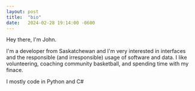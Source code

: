 ```yaml
---
layout: post
title:  "bio"
date:   2024-02-28 19:14:00 -0600
---
```


Hey there, I'm John.

I'm a developer from Saskatchewan and I'm very interested in interfaces and the responsible (and irresponsible) usage of software and data. I like volunteering, coaching community basketball, and spending time with my finace. 

I mostly code in Python and C#
